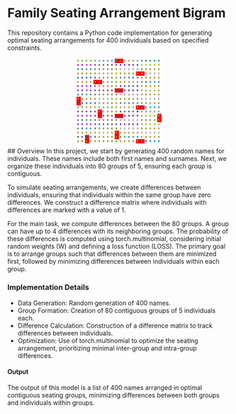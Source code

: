 # Family Seating Arrangement Bigram
This repository contains a Python code implementation for generating optimal seating arrangements for 400 individuals based on specified constraints.
<div align="center">
    <img width="40%" src="https://github.com/faezeh-gholamrezaie/FamilySeatingArrangementBigram/blob/main/EfficientSeating.png">
</div>
## Overview
In this project, we start by generating 400 random names for individuals. These names include both first names and surnames. Next, we organize these individuals into 80 groups of 5, ensuring each group is contiguous.

To simulate seating arrangements, we create differences between individuals, ensuring that individuals within the same group have zero differences. We construct a difference matrix where individuals with differences are marked with a value of 1.

For the main task, we compute differences between the 80 groups. A group can have up to 4 differences with its neighboring groups. The probability of these differences is computed using torch.multinomial, considering initial random weights (W) and defining a loss function (LOSS). The primary goal is to arrange groups such that differences between them are minimized first, followed by minimizing differences between individuals within each group.

### Implementation Details
- Data Generation: Random generation of 400 names.
- Group Formation: Creation of 80 contiguous groups of 5 individuals each.
- Difference Calculation: Construction of a difference matrix to track differences between individuals.
- Optimization: Use of torch.multinomial to optimize the seating arrangement, prioritizing minimal inter-group and intra-group differences.
#### Output
The output of this model is a list of 400 names arranged in optimal contiguous seating groups, minimizing differences between both groups and individuals within groups.

